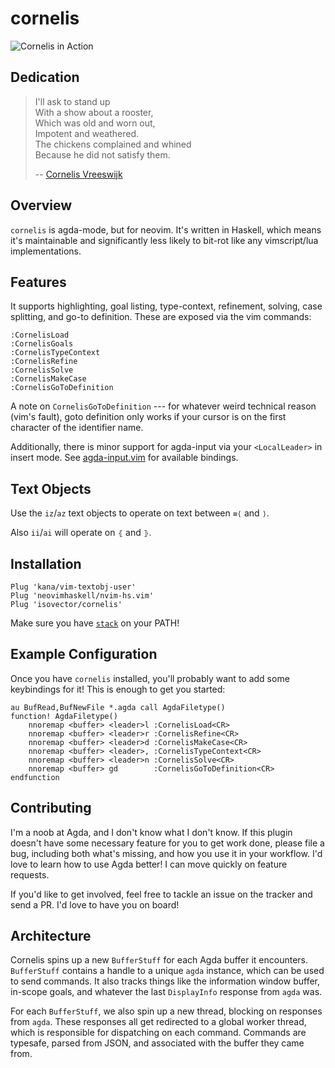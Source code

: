 # cornelis

![Cornelis in Action](https://raw.githubusercontent.com/isovector/cornelis/master/cast.gif)


## Dedication

> I'll ask to stand up \
> With a show about a rooster, \
> Which was old and worn out, \
> Impotent and weathered. \
> The chickens complained and whined \
> Because he did not satisfy them.
>
> -- [Cornelis Vreeswijk](https://www.youtube.com/watch?v=oKUscEWPVAM)


## Overview

`cornelis` is agda-mode, but for neovim. It's written in Haskell, which means
it's maintainable and significantly less likely to bit-rot like any
vimscript/lua implementations.


## Features

It supports highlighting, goal listing, type-context, refinement, solving,
case splitting, and go-to definition. These are exposed via the vim commands:

```
:CornelisLoad
:CornelisGoals
:CornelisTypeContext
:CornelisRefine
:CornelisSolve
:CornelisMakeCase
:CornelisGoToDefinition
```

A note on `CornelisGoToDefinition` --- for whatever weird technical reason
(vim's fault), goto definition only works if your cursor is on the first
character of the identifier name.

Additionally, there is minor support for agda-input via your `<LocalLeader>` in
insert mode. See [agda-input.vim](https://github.com/isovector/cornelis/blob/master/agda-input.vim)
for available bindings.


## Text Objects

Use the `iz`/`az` text objects to operate on text between `≡⟨` and `⟩`.

Also `ii`/`ai` will operate on `⦃` and `⦄`.



## Installation

```
Plug 'kana/vim-textobj-user'
Plug 'neovimhaskell/nvim-hs.vim'
Plug 'isovector/cornelis'
```

Make sure you have [`stack`](https://docs.haskellstack.org/en/stable/install_and_upgrade/) on your PATH!


## Example Configuration

Once you have `cornelis` installed, you'll probably want to add some keybindings
for it! This is enough to get you started:

```viml
au BufRead,BufNewFile *.agda call AgdaFiletype()
function! AgdaFiletype()
    nnoremap <buffer> <leader>l :CornelisLoad<CR>
    nnoremap <buffer> <leader>r :CornelisRefine<CR>
    nnoremap <buffer> <leader>d :CornelisMakeCase<CR>
    nnoremap <buffer> <leader>, :CornelisTypeContext<CR>
    nnoremap <buffer> <leader>n :CornelisSolve<CR>
    nnoremap <buffer> gd        :CornelisGoToDefinition<CR>
endfunction
```


## Contributing

I'm a noob at Agda, and I don't know what I don't know. If this plugin doesn't
have some necessary feature for you to get work done, please file a bug,
including both what's missing, and how you use it in your workflow. I'd love to
learn how to use Agda better! I can move quickly on feature requests.

If you'd like to get involved, feel free to tackle an issue on the tracker and
send a PR. I'd love to have you on board!


## Architecture

Cornelis spins up a new `BufferStuff` for each Agda buffer it encounters.
`BufferStuff` contains a handle to a unique `agda` instance, which can be used
to send commands. It also tracks things like the information window buffer,
in-scope goals, and whatever the last `DisplayInfo` response from `agda` was.

For each `BufferStuff`, we also spin up a new thread, blocking on responses
from `agda`. These responses all get redirected to a global worker thread, which
is responsible for dispatching on each command. Commands are typesafe, parsed
from JSON, and associated with the buffer they came from.


